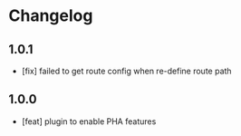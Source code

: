 # Changelog

## 1.0.1

- [fix] failed to get route config when re-define route path

## 1.0.0

- [feat] plugin to enable PHA features